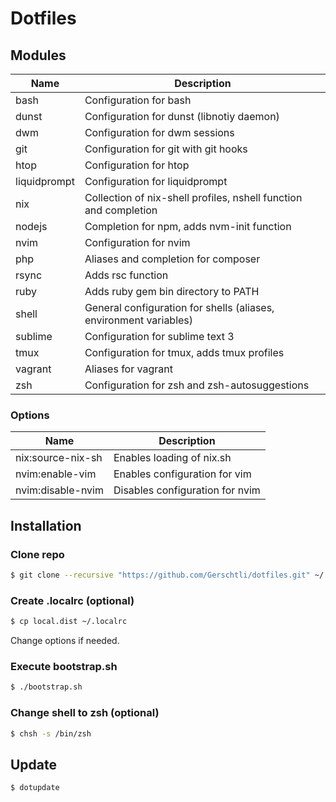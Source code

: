 # Dotfiles

## Modules

| Name         | Description                                                       |
|--------------|-------------------------------------------------------------------|
| bash         | Configuration for bash                                            |
| dunst        | Configuration for dunst (libnotiy daemon)                         |
| dwm          | Configuration for dwm sessions                                    |
| git          | Configuration for git with git hooks                              |
| htop         | Configuration for htop                                            |
| liquidprompt | Configuration for liquidprompt                                    |
| nix          | Collection of nix-shell profiles, nshell function and completion  |
| nodejs       | Completion for npm, adds nvm-init function                        |
| nvim         | Configuration for nvim                                            |
| php          | Aliases and completion for composer                               |
| rsync        | Adds rsc function                                                 |
| ruby         | Adds ruby gem bin directory to PATH                               |
| shell        | General configuration for shells (aliases, environment variables) |
| sublime      | Configuration for sublime text 3                                  |
| tmux         | Configuration for tmux, adds tmux profiles                        |
| vagrant      | Aliases for vagrant                                               |
| zsh          | Configuration for zsh and zsh-autosuggestions                     |

### Options

| Name              | Description                     |
|-------------------|---------------------------------|
| nix:source-nix-sh | Enables loading of nix.sh       |
| nvim:enable-vim   | Enables configuration for vim   |
| nvim:disable-nvim | Disables configuration for nvim |

## Installation

### Clone repo

```bash
$ git clone --recursive "https://github.com/Gerschtli/dotfiles.git" ~/.dotfiles
```

### Create .localrc (optional)

```bash
$ cp local.dist ~/.localrc
```

Change options if needed.

### Execute bootstrap.sh

```bash
$ ./bootstrap.sh
```

### Change shell to zsh (optional)

```bash
$ chsh -s /bin/zsh
```

## Update

```bash
$ dotupdate
```
